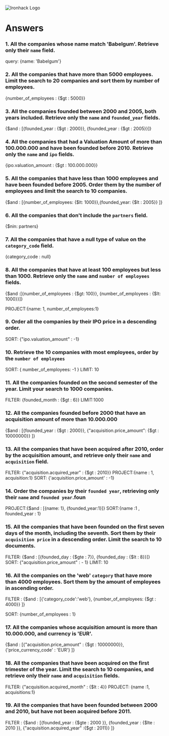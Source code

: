 ![Ironhack Logo](https://i.imgur.com/1QgrNNw.png)

# Answers

### 1. All the companies whose name match 'Babelgum'. Retrieve only their `name` field.

<!-- Your Code Goes Here -->

query: {name: 'Babelgum'}

### 2. All the companies that have more than 5000 employees. Limit the search to 20 companies and sort them by **number of employees**.

<!-- Your Code Goes Here -->
{number_of_employees : {$gt : 5000}}

### 3. All the companies founded between 2000 and 2005, both years included. Retrieve only the `name` and `founded_year` fields.

<!-- Your Code Goes Here -->
{$and : [{founded_year : {$gt : 2000}}, {founded_year : {$gt : 2005}}]}

### 4. All the companies that had a Valuation Amount of more than 100.000.000 and have been founded before 2010. Retrieve only the `name` and `ipo` fields.

<!-- Your Code Goes Here -->

{ipo.valuation_amount : {$gt : 100.000.000}}


### 5. All the companies that have less than 1000 employees and have been founded before 2005. Order them by the number of employees and limit the search to 10 companies.
{$and : [{number_of_employees: {$lt: 1000}},{founded_year: {$lt : 2005}} ]}

<!-- Your Code Goes Here -->

### 6. All the companies that don't include the `partners` field.

<!-- Your Code Goes Here -->
{$nin: partners}

### 7. All the companies that have a null type of value on the `category_code` field.

<!-- Your Code Goes Here -->
{category_code : null}

### 8. All the companies that have at least 100 employees but less than 1000. Retrieve only the `name` and `number of employees` fields.

<!-- Your Code Goes Here -->
 {$and :[{number_of_employees : {$gt: 100}}, {number_of_employees : {$lt: 1000}}]}

 PROJECT:{name: 1, number_of_employees:1}


### 9. Order all the companies by their IPO price in a descending order.

<!-- Your Code Goes Here -->
SORT: {"ipo.valuation_amount" : -1}

### 10. Retrieve the 10 companies with most employees, order by the `number of employees`

<!-- Your Code Goes Here -->
SORT: { number_of_employees: -1 }
LIMIT: 10

### 11. All the companies founded on the second semester of the year. Limit your search to 1000 companies.

<!-- Your Code Goes Here -->
FILTER: {founded_month : {$gt : 6}}
LIMIT:1000

### 12. All the companies founded before 2000 that have an acquisition amount of more than 10.000.000

<!-- Your Code Goes Here -->
{$and : [{founded_year : {$gt : 2000}}, {"acquisition.price_amount": {$gt : 10000000}} ]}

### 13. All the companies that have been acquired after 2010, order by the acquisition amount, and retrieve only their `name` and `acquisition` field.

<!-- Your Code Goes Here -->
FILTER: {"acquisition.acquired_year" : {$gt : 2010}}
PROJECT:{name : 1, acquisition:1}
SORT: {'acquisition.price_amount' : -1}


### 14. Order the companies by their `founded year`, retrieving only their `name` and `founded year`.foun


<!-- Your Code Goes Here -->

PROJECT:{$and : [{name: 1}, {founded_year:1}]}
SORT:{name :1 , founded_year : 1}

### 15. All the companies that have been founded on the first seven days of the month, including the seventh. Sort them by their `acquisition price` in a descending order. Limit the search to 10 documents.

<!-- Your Code Goes Here -->
FILTER: {$and : [{founded_day : {$gte : 7}}, {founded_day : {$lt : 8}}]}
SORT: {"acquisition.price_amount" : - 1}
LIMIT: 10
### 16. All the companies on the 'web' `category` that have more than 4000 employees. Sort them by the amount of employees in ascending order.

<!-- Your Code Goes Here -->
FILTER : {$and : [{'category_code':'web'}, {number_of_employees: {$gt : 4000}} ]}

SORT: {number_of_employees : 1}


### 17. All the companies whose acquisition amount is more than 10.000.000, and currency is 'EUR'.

<!-- Your Code Goes Here -->
{$and : [{"acquisition.price_amount" : {$gt : 10000000}}, {'price_currency_code' : 'EUR'} ]}

### 18. All the companies that have been acquired on the first trimester of the year. Limit the search to 10 companies, and retrieve only their `name` and `acquisition` fields.

<!-- Your Code Goes Here -->
FILTER: {"acquisition.acquired_month" : {$lt : 4}}
PROJECT: {name :1, acquisitions:1}

### 19. All the companies that have been founded between 2000 and 2010, but have not been acquired before 2011.


FILTER : {$and : [{founded_year : {$gte : 2000 }}, {founded_year : {$lte : 2010 }}, {"acquisition.acquired_year" :{$gt : 2011}} ]}


<!-- Your Code Goes Here -->





